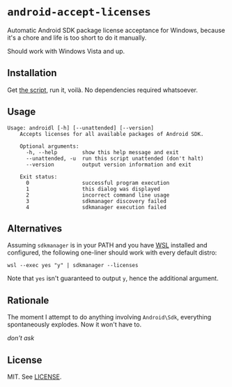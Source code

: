 # ``android-accept-licenses``

Automatic Android SDK package license acceptance for Windows, because it's
a chore and life is too short to do it manually.

Should work with Windows Vista and up.

## Installation

Get [the script](./androidl.cmd), run it, voilà. No dependencies required
whatsoever.

## Usage

```
Usage: androidl [-h] [--unattended] [--version]
    Accepts licenses for all available packages of Android SDK.

    Optional arguments:
      -h, --help        show this help message and exit
      --unattended, -u  run this script unattended (don't halt)
      --version         output version information and exit

    Exit status:
      0                 successful program execution
      1                 this dialog was displayed
      2                 incorrect command line usage
      3                 sdkmanager discovery failed
      4                 sdkmanager execution failed
```

## Alternatives

Assuming `sdkmanager` is in your PATH and you have [WSL][1] installed and
configured, the following one-liner should work with every default distro:

```batchfile
wsl --exec yes "y" | sdkmanager --licenses
```

Note that `yes` isn't guaranteed to output `y`, hence the additional argument.

## Rationale

The moment I attempt to do anything involving `Android\Sdk`, everything
spontaneously explodes. Now it won't have to.

*don't ask*

## License

MIT. See [LICENSE](./LICENSE).

[1]: https://docs.microsoft.com/en-us/windows/wsl/about
